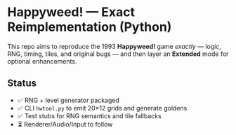 # Happyweed! — Exact Reimplementation (Python)

This repo aims to reproduce the 1993 **Happyweed!** game *exactly* — logic, RNG, timing, tiles, and original bugs — and then layer an **Extended** mode for optional enhancements.

## Status
- ✅ RNG + level generator packaged
- ✅ CLI `hwtool.py` to emit 20×12 grids and generate goldens
- ✅ Test stubs for RNG semantics and tile fallbacks
- ⏳ Renderer/Audio/Input to follow
